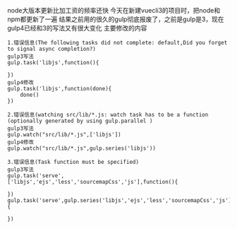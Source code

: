 node大版本更新比加工资的频率还快
今天在新建vuecli3的项目时，把node和npm都更新了一遍
结果之前用的很久的gulp彻底报废了，之前是gulp是3，现在gulp4已经和3的写法又有很大变化
主要修改的内容
```
1.错误信息(The following tasks did not complete: default,Did you forget to signal async completion?)
gulp3写法
gulp.task('libjs',function(){
	
})
gulp4修改
gulp.task('libjs',function(done){
	done()
})

2.错误信息(watching src/lib/*.js: watch task has to be a function (optionally generated by using gulp.parallel )
gulp3写法
gulp.watch("src/lib/*.js",['libjs'])
gulp4修改
gulp.watch("src/lib/*.js",gulp.series('libjs'))

3.错误信息(Task function must be specified)
gulp3写法
gulp.task('serve',['libjs','ejs','less','sourcemapCss','js'],function(){
	
})
gulp.task('serve',gulp.series('libjs','ejs','less','sourcemapCss','js'),function(){
	
})
```